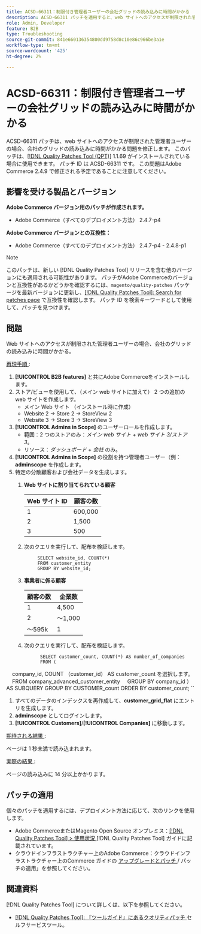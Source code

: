 ```yaml
---
title: ACSD-66311：制限付き管理者ユーザーの会社グリッドの読み込みに時間がかかる
description: ACSD-66311 パッチを適用すると、web サイトへのアクセスが制限された管理者ユーザーのAdobe Commerceで、会社のグリッドの読み込みに時間がかかる問題を修正できます。
role: Admin, Developer
feature: B2B
type: Troubleshooting
source-git-commit: 841e660136354800dd9758d8c10e86c966be3a1e
workflow-type: tm+mt
source-wordcount: '425'
ht-degree: 2%

---
```



# ACSD-66311：制限付き管理者ユーザーの会社グリッドの読み込みに時間がかかる

ACSD-66311 パッチは、web サイトへのアクセスが制限された管理者ユーザーの場合、会社のグリッドの読み込みに時間がかかる問題を修正します。 このパッチは、[[!DNL Quality Patches Tool (QPT)]](/help/tools/quality-patches-tool/quality-patches-tool-to-self-serve-quality-patches.md) 1.1.69 がインストールされている場合に使用できます。 パッチ ID は ACSD-66311 です。 この問題はAdobe Commerce 2.4.9 で修正される予定であることに注意してください。

## 影響を受ける製品とバージョン

**Adobe Commerce バージョン用のパッチが作成されます。**

* Adobe Commerce（すべてのデプロイメント方法） 2.4.7-p4

**Adobe Commerce バージョンとの互換性：**

* Adobe Commerce（すべてのデプロイメント方法） 2.4.7-p4 - 2.4.8-p1

>[!NOTE]
>
>このパッチは、新しい [!DNL Quality Patches Tool] リリースを含む他のバージョンにも適用される可能性があります。 パッチがAdobe Commerceのバージョンと互換性があるかどうかを確認するには、`magento/quality-patches` パッケージを最新バージョンに更新し、[[!DNL Quality Patches Tool]: Search for patches page](https://experienceleague.adobe.com/tools/commerce-quality-patches/index.html) で互換性を確認します。 パッチ ID を検索キーワードとして使用して、パッチを見つけます。

## 問題

Web サイトへのアクセスが制限された管理者ユーザーの場合、会社のグリッドの読み込みに時間がかかる。

<u> 再現手順 </u>:

1. **[!UICONTROL B2B features]** と共にAdobe Commerceをインストールします。
1. ストア/ビューを使用して、（メイン web サイトに加えて） 2 つの追加の web サイトを作成します。
   * メイン Web サイト （インストール時に作成）
   * Website 2 → Store 2 → StoreView 2
   * Website 3 → Store 3 → StoreView 3
1. **[!UICONTROL Admins in Scope]** のユーザーロールを作成します。
   * 範囲：2 つのストアのみ：*メイン web サイト* + *web サイト 3/ストア 3*。
   * リソース：*ダッシュボード* + *会社* のみ。
1. **[!UICONTROL Admins in Scope]** の役割を持つ管理者ユーザー（例：**adminscope** を作成します。
1. 特定の分散顧客および会社データを生成します。
   1. **Web サイトに割り当てられている顧客**

      | Web サイト ID | 顧客の数 |
      |------------|---------------------|
      | 1 | 600,000 |
      | 2 | 1,500 |
      | 3 | 500 |


   1. 次のクエリを実行して、配布を検証します。

      ```
           SELECT website_id, COUNT(*) 
           FROM customer_entity 
           GROUP BY website_id; 
      ```

   1. **事業者に係る顧客**

      | 顧客の数 | 企業数 |
      |---------------------|---------------------|
      | 1 | 4,500 |
      | 2 | ～1,000 |
      | ～595k | 1 |

   1. 次のクエリを実行して、配布を検証します。

      ```
            SELECT customer_count, COUNT(*) AS number_of_companies
            FROM (
      
            company_id, COUNT （customer_id） AS customer_count を選択します。
            FROM company_advanced_customer_entity
            GROUP BY company_id
） AS SUBQUERY
GROUP BY CUSTOMER_count
ORDER BY customer_count;
``

1. すべてのデータのインデックスを再作成して、**customer_grid_flat** にエントリを生成します。
1. **adminscope** としてログインします。
1. **[!UICONTROL Customers]**/**[!UICONTROL Companies]** に移動します。

<u> 期待される結果 </u>:

ページは 1 秒未満で読み込まれます。

<u> 実際の結果 </u>:

ページの読み込みに 14 分以上かかります。

## パッチの適用

個々のパッチを適用するには、デプロイメント方法に応じて、次のリンクを使用します。

* Adobe CommerceまたはMagento Open Source オンプレミス：[[!DNL Quality Patches Tool] > 使用状況 ](/help/tools/quality-patches-tool/usage.md)[!DNL Quality Patches Tool] ガイドに記載されています。
* クラウドインフラストラクチャー上のAdobe Commerce：クラウドインフラストラクチャー上のCommerce ガイドの [ アップグレードとパッチ ](https://experienceleague.adobe.com/docs/commerce-cloud-service/user-guide/develop/upgrade/apply-patches.html)/ パッチの適用」を参照してください。

## 関連資料

[!DNL Quality Patches Tool] について詳しくは、以下を参照してください。

* [[!DNL Quality Patches Tool]: 『ツールガイド』にあるクオリティパッチ ](/help/tools/quality-patches-tool/quality-patches-tool-to-self-serve-quality-patches.md) セルフサービスツール。
